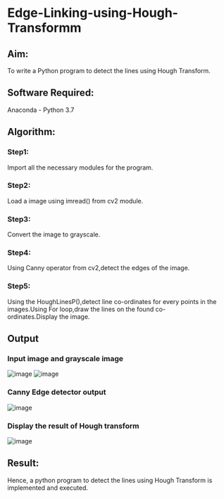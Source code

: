 # Edge-Linking-using-Hough-Transformm
## Aim:
To write a Python program to detect the lines using Hough Transform.

## Software Required:
Anaconda - Python 3.7

## Algorithm:
### Step1:

Import all the necessary modules for the program.
### Step2:

Load a image using imread() from cv2 module.
### Step3:

Convert the image to grayscale.
### Step4:

Using Canny operator from cv2,detect the edges of the image.
### Step5:

Using the HoughLinesP(),detect line co-ordinates for every points in the images.Using For loop,draw the lines on the found co-ordinates.Display the image.
## Output

### Input image and grayscale image
![image](https://github.com/user-attachments/assets/ca587491-edcb-4b95-9bc7-49aec18bdabf)
![image](https://github.com/user-attachments/assets/50fa30e1-a281-4fca-bc4c-7eed65a236c1)


### Canny Edge detector output
![image](https://github.com/user-attachments/assets/5b018b89-24d8-4b0a-923e-b5821d7ad8bd)


### Display the result of Hough transform
![image](https://github.com/user-attachments/assets/df4c4c4b-3b3a-45fd-a8f9-6495b889e0e4)

## Result:
Hence, a python program to detect the lines using Hough Transform is implemented and executed.
